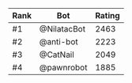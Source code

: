 Rank|Bot|Rating
---|---|---
#1|@NilatacBot|2463
#2|@anti-bot|2223
#3|@CatNail|2049
#4|@pawnrobot|1885
